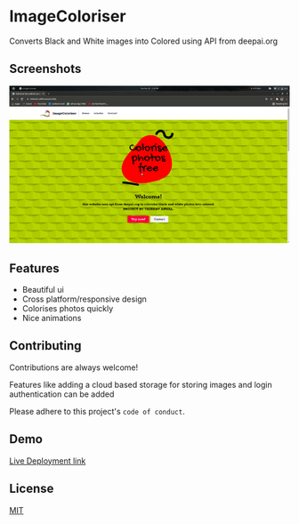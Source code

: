 
# ImageColoriser

Converts Black and White images into Colored using API from deepai.org




## Screenshots

![App Screenshot](https://github.com/VaibhavAswal/ImageColoriser/blob/main/images/ezgif-5-05a708c1ee.gif?raw=true)
## Features

- Beautiful ui
- Cross platform/responsive design
- Colorises photos quickly
- Nice animations


## Contributing

Contributions are always welcome!

Features like adding a cloud based storage for storing images and login authentication
can be added

Please adhere to this project's `code of conduct`.


## Demo

[Live Deployment link](vaibhavaswal.github.io/ImageColoriser/)


## License

[MIT](https://choosealicense.com/licenses/mit/)

